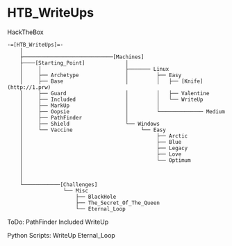 # HTB_WriteUps
HackTheBox

    -=[HTB_WriteUps]=-
        │
        ├─────────────────────────────[Machines]
        ├────[Starting_Point]             │   
        │     │                           ├─────── Linux
        │     ├── Archetype               │         ├── Easy
        │     ├── Base                    │         │   ├── [Knife](http://1.prw)
        │     ├── Guard                   │         │   ├── Valentine
        │     ├── Included                │         │   └── WriteUp 
        │     ├── MarkUp                  │         │
        │     ├── Oopsie                  │         └────────────── Medium
        │     ├── PathFinder              │
        │     ├── Shield                  └── Windows
        │     └── Vaccine                      └── Easy
        │                                           ├── Arctic
        │                                           ├── Blue
        │                                           ├── Legacy
        │                                           ├── Love
        │                                           └── Optimum
        │                               
        │          
        │
        └────────────[Challenges]
                      └── Misc
                          ├── BlackHole
                          ├── The_Secret_Of_The_Queen
                          └── Eternal_Loop


ToDo: PathFinder
      Included
      WriteUp

      
      
Python Scripts: WriteUp   Eternal_Loop
      

